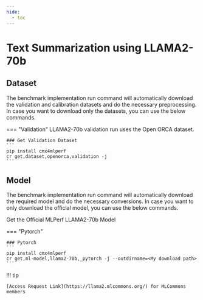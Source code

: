 ```yaml
---
hide:
  - toc
---
```


# Text Summarization using LLAMA2-70b

## Dataset

The benchmark implementation run command will automatically download the validation and calibration datasets and do the necessary preprocessing. In case you want to download only the datasets, you can use the below commands.

=== "Validation"
    LLAMA2-70b validation run uses the Open ORCA dataset.

    ### Get Validation Dataset
    ```
    pip install cmx4mlperf
    cr get,dataset,openorca,validation -j
    ```

## Model
The benchmark implementation run command will automatically download the required model and do the necessary conversions. In case you want to only download the official model, you can use the below commands.

Get the Official MLPerf LLAMA2-70b Model

=== "Pytorch"

    ### Pytorch
    ```
    pip install cmx4mlperf
    cr get,ml-model,llama2-70b,_pytorch -j --outdirname=<My download path>
    ```
  
!!! tip

    [Access Request Link](https://llama2.mlcommons.org/) for MLCommons members

